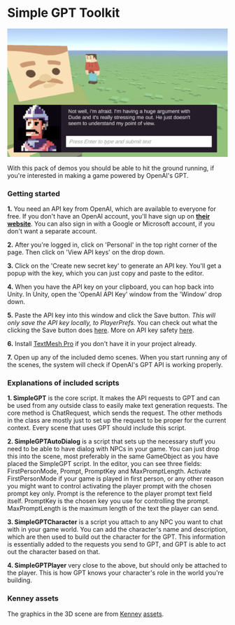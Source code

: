 # Simple GPT Toolkit

![alt text](Screenshot.png)

With this pack of demos you should be able to hit the ground running, if you're interested in making a game powered by OpenAI's GPT.

### Getting started

**1.** You need an API key from OpenAI, which are available to everyone for free. If you don't have an OpenAI account, you'll have sign up on  **[their website](https://openai.com/api/)**. You can also sign in with a Google or Microsoft account, if you don't want a separate account.

**2.** After you're logged in, click on 'Personal' in the top right corner of the page. Then click on 'View API keys' on the drop down.

**3.** Click on the 'Create new secret key' to generate an API key. You'll get a popup with the key, which you can just copy and paste to the editor.

**4.** When you have the API key on your clipboard, you can hop back into Unity. In Unity, open the 'OpenAI API Key' window from the 'Window' drop down.

**5.** Paste the API key into this window and click the Save button. *This will only save the API key locally, to PlayerPrefs.* You can check out what the clicking the Save button does [here](https://github.com/enkomat/Simple-GPT-Demos/blob/main/Assets/Simple%20GPT%20Toolkit/Editor/OpenAIApiKey.cs). More on API key safety [here](https://help.openai.com/en/articles/5112595-best-practices-for-api-key-safety).

**6.** Install [TextMesh Pro](https://docs.unity3d.com/Packages/com.unity.textmeshpro@3.0/manual/index.html) if you don't have it in your project already.

**7.** Open up any of the included demo scenes. When you start running any of the scenes, the system will check if OpenAI's GPT API is working properly.

### Explanations of included scripts

**1. SimpleGPT** is the core script. It makes the API requests to GPT and can be used from any outside class to easily make text generation requests. The core method is ChatRequest, which sends the request. The other methods in the class are mostly just to set up the request to be proper for the current context. Every scene that uses GPT should include this script.

**2. SimpleGPTAutoDialog** is a script that sets up the necessary stuff you need to be able to have dialog with NPCs in your game. You can just drop this into the scene, most preferably in the same GameObject as you have placed the SimpleGPT script. In the editor, you can see three fields: FirstPersonMode, Prompt, PromptKey and MaxPromptLength. Activate FirstPersonMode if your game is played in first person, or any other reason you might want to control activating the player prompt with the chosen prompt key only. Prompt is the reference to the player prompt text field itself. PromptKey is the chosen key you use for controlling the prompt. MaxPromptLength is the maximum length of the text the player can send.

**3. SimpleGPTCharacter** is a script you attach to any NPC you want to chat with in your game world. You can add the character's name and description, which are then used to build out the character for the GPT. This information is essentially added to the requests you send to GPT, and GPT is able to act out the character based on that.

**4. SimpleGPTPlayer** very close to the above, but should only be attached to the player. This is how GPT knows your character's role in the world you're building.

### Kenney assets

The graphics in the 3D scene are from [Kenney](https://www.kenney.nl/assets/tiny-town) [assets](https://www.kenney.nl/assets/blocky-characters).